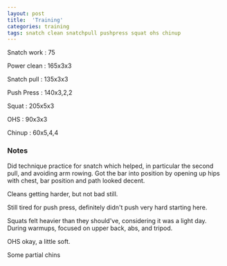 ```yaml
---
layout: post
title:  'Training'
categories: training
tags: snatch clean snatchpull pushpress squat ohs chinup
---
```


Snatch work :   75

Power clean :   165x3x3

Snatch pull :   135x3x3

Push Press  :   140x3,2,2

Squat   :   205x5x3

OHS     :   90x3x3

Chinup  :   60x5,4,4


### Notes

Did technique practice for snatch which helped, in particular the second pull, and
avoiding arm rowing. Got the bar into position by opening up hips with chest, bar
position and path looked decent.

Cleans getting harder, but not bad still.

Still tired for push press, definitely didn't push very hard starting here.

Squats felt heavier than they should've, considering it was a light day. During warmups,
focused on upper back, abs, and tripod.

OHS okay, a little soft.

Some partial chins
